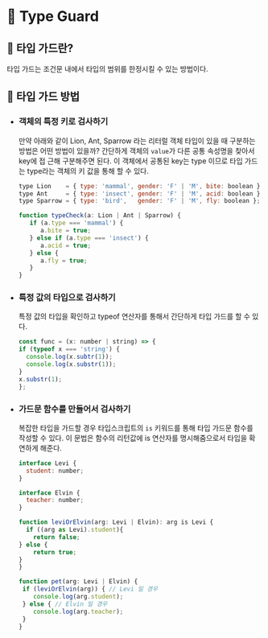 # 📑 Type Guard

## 🔎 타입 가드란?

타입 가드는 조건문 내에서 타입의 범위를 한정시킬 수 있는 방법이다.

## 🔎 타입 가드 방법
- ### 객체의 특정 키로 검사하기</br>
  만약 아래와 같이 Lion, Ant, Sparrow 라는 리터럴 객체 타입이 있을 때 구분하는 방법은 어떤 방법이 있을까? 간단하게 객체의 `value`가 다른 공통 속성명을 찾아서 key에 접   근해 구분해주면 된다. 이 객체에서 공통된 key는 type 이므로 타입 가드는 type라는 객체의 키 값을 통해 할 수 있다.
  
  ```javascript
  type Lion    = { type: 'mammal', gender: 'F' | 'M', bite: boolean };
  type Ant     = { type: 'insect', gender: 'F' | 'M', acid: boolean };
  type Sparrow = { type: 'bird',   gender: 'F' | 'M', fly: boolean };

  function typeCheck(a: Lion | Ant | Sparrow) {
     if (a.type === 'mammal') {
        a.bite = true;
     } else if (a.type === 'insect') {
        a.acid = true;
     } else {
        a.fly = true;
     }
  }  
  ```
- ### 특정 값의 타입으로 검사하기</br>
  특정 값의 타입을 확인하고 typeof 연산자를 통해서 간단하게 타입 가드를 할 수 있다.
  ```javascript
  const func = (x: number | string) => {
  if (typeof x === 'string') {
    console.log(x.subtr(1)); 
    console.log(x.substr(1)); 
  }
  x.substr(1); 
  };
  ```
- ### 가드문 함수를 만들어서 검사하기</br>
  복잡한 타입을 가드할 경우 타입스크립트의 `is` 키워드를 통해 타입 가드문 함수를 작성할 수 있다. 이 문법은 함수의 리턴값에 is 연산자를 명시해줌으로서
  타입을 확연하게 해준다.
  ```javascript
  interface Levi {
    student: number;
  }

  interface Elvin {
    teacher: number;
  }

  function leviOrElvin(arg: Levi | Elvin): arg is Levi {
    if ((arg as Levi).student){
      return false;
  } else {
      return true;
  }
  }

  function pet(arg: Levi | Elvin) {
   if (leviOrElvin(arg)) { // Levi 일 경우
      console.log(arg.student);
   } else { // Elvin 일 경우
      console.log(arg.teacher);
   }
  }
  ```
  
